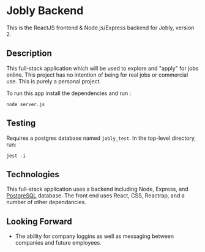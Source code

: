 # Jobly Backend

This is the ReactJS frontend & Node.js/Express backend for Jobly, version 2.

## Description

This full-stack application which will be used to explore and "apply" for jobs online. This project has no intention of being for real jobs or commercial use. This is purely a personal project.

To run this app install the dependencies and run :

```
node server.js
```

## Testing

Requires a postgres database named `jobly_test`. In the top-level directory, run:

```
jest -i
```

## Technologies

This full-stack application uses a backend including Node, Express, and [PostgreSQL](https://github.com/postgres/postgres) database. The front end uses React, CSS, Reactrap, and a number of other dependancies.

## Looking Forward

- The ability for company loggins as well as messaging between companies and future employees.
